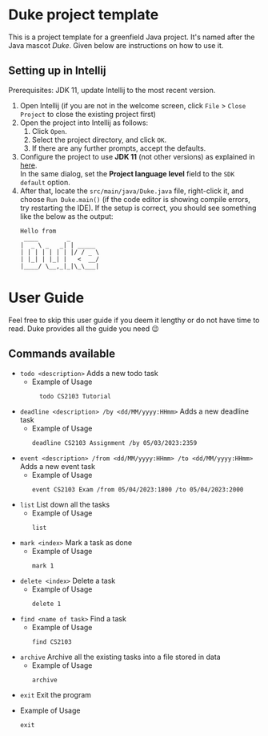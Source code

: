 # Duke project template

This is a project template for a greenfield Java project. It's named after the Java mascot _Duke_. Given below are instructions on how to use it.

## Setting up in Intellij

Prerequisites: JDK 11, update Intellij to the most recent version.

1. Open Intellij (if you are not in the welcome screen, click `File` > `Close Project` to close the existing project first)
1. Open the project into Intellij as follows:
   1. Click `Open`.
   1. Select the project directory, and click `OK`.
   1. If there are any further prompts, accept the defaults.
1. Configure the project to use **JDK 11** (not other versions) as explained in [here](https://www.jetbrains.com/help/idea/sdk.html#set-up-jdk).<br>
   In the same dialog, set the **Project language level** field to the `SDK default` option.
3. After that, locate the `src/main/java/Duke.java` file, right-click it, and choose `Run Duke.main()` (if the code editor is showing compile errors, try restarting the IDE). If the setup is correct, you should see something like the below as the output:
   ```
   Hello from
    ____        _        
   |  _ \ _   _| | _____ 
   | | | | | | | |/ / _ \
   | |_| | |_| |   <  __/
   |____/ \__,_|_|\_\___|
   ```
# User Guide

Feel free to skip this user guide if you deem it lengthy or
do not have time to read. Duke provides all the guide you need
:wink:

## Commands available

* `todo <description>` Adds a new todo task
   - Example of Usage
     ```
       todo CS2103 Tutorial
     ```
* `deadline <description> /by <dd/MM/yyyy:HHmm>` Adds a new deadline task
   - Example of Usage
     ```
     deadline CS2103 Assignment /by 05/03/2023:2359
     ```
* `event <description> /from <dd/MM/yyyy:HHmm> /to <dd/MM/yyyy:HHmm>` Adds a new event task
   - Example of Usage
     ```
     event CS2103 Exam /from 05/04/2023:1800 /to 05/04/2023:2000
     ```
* `list` List down all the tasks
   - Example of Usage
     ```
     list
     ```
* `mark <index>` Mark a task as done
   - Example of Usage
     ```
     mark 1
     ```
* `delete <index>` Delete a task
   - Example of Usage
     ```
     delete 1
     ```
* `find <name of task>` Find a task
   - Example of Usage
     ```
     find CS2103
     ```
*  `archive` Archive all the existing tasks into a file stored in data
   - Example of Usage
     ```
     archive
     ```
*   `exit` Exit the program
   - Example of Usage
     ```
     exit
     ```



